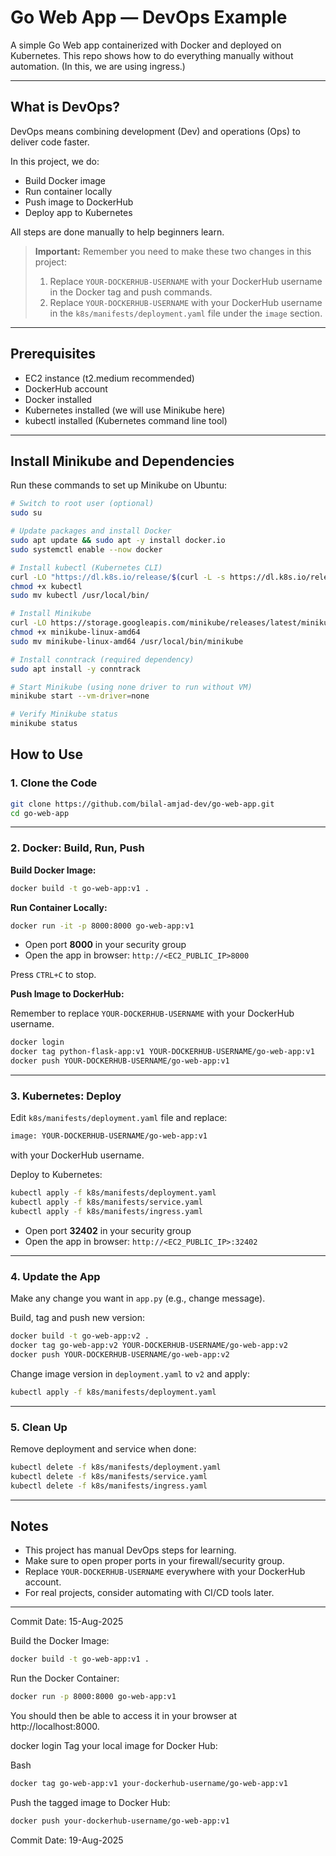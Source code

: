 # Go Web App — DevOps Example

A simple Go Web app containerized with Docker and deployed on Kubernetes. This repo shows how to do everything manually without automation. (In this, we are using ingress.)

---


## What is DevOps?

DevOps means combining development (Dev) and operations (Ops) to deliver code faster.

In this project, we do:
- Build Docker image
- Run container locally
- Push image to DockerHub
- Deploy app to Kubernetes

All steps are done manually to help beginners learn.

> **Important:** Remember you need to make these two changes in this project:
> 1. Replace `YOUR-DOCKERHUB-USERNAME` with your DockerHub username in the Docker tag and push commands.
> 2. Replace `YOUR-DOCKERHUB-USERNAME` with your DockerHub username in the `k8s/manifests/deployment.yaml` file under the `image` section.

---

## Prerequisites

- EC2 instance (t2.medium recommended)
- DockerHub account
- Docker installed
- Kubernetes installed (we will use Minikube here)
- kubectl installed (Kubernetes command line tool)

---

## Install Minikube and Dependencies

Run these commands to set up Minikube on Ubuntu:

```bash
# Switch to root user (optional)
sudo su

# Update packages and install Docker
sudo apt update && sudo apt -y install docker.io
sudo systemctl enable --now docker

# Install kubectl (Kubernetes CLI)
curl -LO "https://dl.k8s.io/release/$(curl -L -s https://dl.k8s.io/release/stable.txt)/bin/linux/amd64/kubectl"
chmod +x kubectl
sudo mv kubectl /usr/local/bin/

# Install Minikube
curl -LO https://storage.googleapis.com/minikube/releases/latest/minikube-linux-amd64
chmod +x minikube-linux-amd64
sudo mv minikube-linux-amd64 /usr/local/bin/minikube

# Install conntrack (required dependency)
sudo apt install -y conntrack

# Start Minikube (using none driver to run without VM)
minikube start --vm-driver=none

# Verify Minikube status
minikube status
```


## How to Use

### 1. Clone the Code

```bash
git clone https://github.com/bilal-amjad-dev/go-web-app.git
cd go-web-app
```



---

### 2. Docker: Build, Run, Push

**Build Docker Image:**


```bash
docker build -t go-web-app:v1 .
```



**Run Container Locally:**


```bash
docker run -it -p 8000:8000 go-web-app:v1
```




- Open port **8000** in your security group
- Open the app in browser: `http://<EC2_PUBLIC_IP>8000`

Press `CTRL+C` to stop.

**Push Image to DockerHub:**

Remember to replace `YOUR-DOCKERHUB-USERNAME` with your DockerHub username.


```bash
docker login
docker tag python-flask-app:v1 YOUR-DOCKERHUB-USERNAME/go-web-app:v1
docker push YOUR-DOCKERHUB-USERNAME/go-web-app:v1
```



---

### 3. Kubernetes: Deploy

Edit `k8s/manifests/deployment.yaml` file and replace:



```bash
image: YOUR-DOCKERHUB-USERNAME/go-web-app:v1
```



with your DockerHub username.

Deploy to Kubernetes:


```bash
kubectl apply -f k8s/manifests/deployment.yaml
kubectl apply -f k8s/manifests/service.yaml
kubectl apply -f k8s/manifests/ingress.yaml

```





- Open port **32402** in your security group
- Open the app in browser: `http://<EC2_PUBLIC_IP>:32402`

---

### 4. Update the App

Make any change you want in `app.py` (e.g., change message).

Build, tag and push new version:



```bash
docker build -t go-web-app:v2 .
docker tag go-web-app:v2 YOUR-DOCKERHUB-USERNAME/go-web-app:v2
docker push YOUR-DOCKERHUB-USERNAME/go-web-app:v2
```




Change image version in `deployment.yaml` to `v2` and apply:


```bash
kubectl apply -f k8s/manifests/deployment.yaml
```



---

### 5. Clean Up

Remove deployment and service when done:



```bash
kubectl delete -f k8s/manifests/deployment.yaml
kubectl delete -f k8s/manifests/service.yaml
kubectl delete -f k8s/manifests/ingress.yaml
```



---

## Notes

- This project has manual DevOps steps for learning.
- Make sure to open proper ports in your firewall/security group.
- Replace `YOUR-DOCKERHUB-USERNAME` everywhere with your DockerHub account.
- For real projects, consider automating with CI/CD tools later.

---

Commit Date: 15-Aug-2025





























Build the Docker Image:
```bash
docker build -t go-web-app:v1 .
```

Run the Docker Container:


```bash
docker run -p 8000:8000 go-web-app:v1
```
You should then be able to access it in your browser at http://localhost:8000.





docker login
Tag your local image for Docker Hub:

Bash
```bash
docker tag go-web-app:v1 your-dockerhub-username/go-web-app:v1
```

Push the tagged image to Docker Hub:

```bash
docker push your-dockerhub-username/go-web-app:v1
```


Commit Date: 19-Aug-2025
